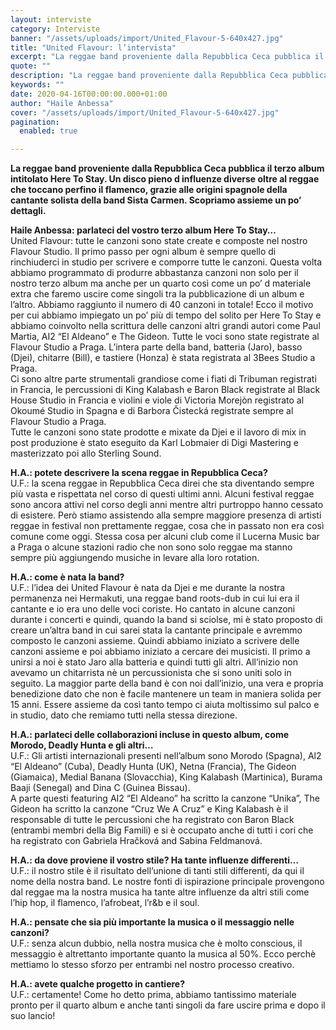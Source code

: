 ```yaml
---
layout: interviste
category: Interviste
banner: "/assets/uploads/import/United_Flavour-5-640x427.jpg"
title: "United Flavour: l’intervista"
excerpt: "La reggae band proveniente dalla Repubblica Ceca pubblica il terzo album intitolato Here To Stay. Un disco pieno d influenze diverse oltre al reggae che toccano perfino il flamenco, grazie alle origini spagnole della cantante solista della band Sista Carmen. Scopriamo assieme un po’ dettagli. Haile Anbessa: parlateci del vostro terzo album Here To Stay……"
quote: ""
description: "La reggae band proveniente dalla Repubblica Ceca pubblica il terzo album intitolato Here To Stay. Un disco pieno d influenze diverse oltre al reggae che toccano perfino il flamenco, grazie alle origini spagnole della cantante solista della band Sista Carmen. Scopriamo assieme un po’ dettagli. Haile Anbessa: parlateci del vostro terzo album Here To Stay……"
keywords: ""
date: 2020-04-16T00:00:00.000+01:00
author: "Haile Anbessa"
cover: "/assets/uploads/import/United_Flavour-5-640x427.jpg"
pagination:
  enabled: true

---
```


**La reggae band proveniente dalla Repubblica Ceca pubblica il terzo album intitolato Here To Stay. Un disco pieno d influenze diverse oltre al reggae che toccano perfino il flamenco, grazie alle origini spagnole della cantante solista della band Sista Carmen. Scopriamo assieme un po’ dettagli.**

**Haile Anbessa: parlateci del vostro terzo album Here To Stay…**  
United Flavour: tutte le canzoni sono state create e composte nel nostro Flavour Studio. Il primo passo per ogni album è sempre quello di rinchiuderci in studio per scrivere e comporre tutte le canzoni. Questa volta abbiamo programmato di produrre abbastanza canzoni non solo per il nostro terzo album ma anche per un quarto così come un po’ d materiale extra che faremo uscire come singoli tra la pubblicazione di un album e l’altro. Abbiamo raggiunto il numero di 40 canzoni in totale! Ecco il motivo per cui abbiamo impiegato un po’ più di tempo del solito per Here To Stay e abbiamo coinvolto nella scrittura delle canzoni altri grandi autori come Paul Martia, AI2 “El Aldeano” e The Gideon. Tutte le voci sono state registrate al Flavour Studio a Praga. L’intera parte della band, batteria (Jaro), basso (Djei), chitarre (Bill), e tastiere (Honza) è stata registrata al 3Bees Studio a Praga.  
Ci sono altre parte strumentali grandiose come i fiati di Tribuman registrati in Francia, le percussioni di King Kalabash e Baron Black registrate al Black House Studio in Francia e violini e viole di Victoria Morejòn registrato al Okoumé Studio in Spagna e di Barbora Čistecká registrate sempre al Flavour Studio a Praga.  
Tutte le canzoni sono state prodotte e mixate da Djei e il lavoro di mix in post produzione è stato eseguito da Karl Lobmaier di Digi Mastering e masterizzato poi allo Sterling Sound.

**H.A.: potete descrivere la scena reggae in Repubblica Ceca?**  
U.F.: la scena reggae in Repubblica Ceca direi che sta diventando sempre più vasta e rispettata nel corso di questi ultimi anni. Alcuni festival reggae sono ancora attivi nel corso degli anni mentre altri purtroppo hanno cessato di esistere. Però stiamo assistendo alla sempre maggiore presenza di artisti reggae in festival non prettamente reggae, cosa che in passato non era così comune come oggi. Stessa cosa per alcuni club come il Lucerna Music bar a Praga o alcune stazioni radio che non sono solo reggae ma stanno sempre più aggiungendo musiche in levare alla loro rotation.

**H.A.: come è nata la band?**  
U.F.: l’idea dei United Flavour è nata da Djei e me durante la nostra permanenza nei Hermakuti, una reggae band roots-dub in cui lui era il cantante e io era uno delle voci coriste. Ho cantato in alcune canzoni durante i concerti e quindi, quando la band si sciolse, mi è stato proposto di creare un’altra band in cui sarei stata la cantante principale e avremmo composto le canzoni assieme. Quindi abbiamo iniziato a scrivere delle canzoni assieme e poi abbiamo iniziato a cercare dei musicisti. Il primo a unirsi a noi è stato Jaro alla batteria e quindi tutti gli altri. All’inizio non avevamo un chitarrista nè un percussionista che si sono uniti solo in seguito. La maggior parte della band è con noi dall’inizio, una vera e propria benedizione dato che non è facile mantenere un team in maniera solida per 15 anni. Essere assieme da così tanto tempo ci aiuta moltissimo sul palco e in studio, dato che remiamo tutti nella stessa direzione.

**H.A.: parlateci delle collaborazioni incluse in questo album, come Morodo, Deadly Hunta e gli altri…**  
U.F.: Gli artisti internazionali presenti nell’album sono Morodo (Spagna), Al2 “El Aldeano” (Cuba), Deadly Hunta (UK), Netna (Francia), The Gideon (Giamaica), Medial Banana (Slovacchia), King Kalabash (Martinica), Burama Baaji (Senegal) and Dina C (Guinea Bissau).  
A parte questi featuring AI2 “El Aldeano” ha scritto la canzone “Unika”, The Gideon ha scritto la canzone “Cruz We A Cruz” e King Kalabash è il responsable di tutte le percussioni che ha registrato con Baron Black (entrambi membri della Big Famili) e si è occupato anche di tutti i cori che ha registrato con Gabriela Hračková and Sabina Feldmanová.

**H.A.: da dove proviene il vostro stile? Ha tante influenze differenti…**  
U.F.: il nostro stile è il risultato dell’unione di tanti stili differenti, da qui il nome della nostra band. Le nostre fonti di ispirazione principale provengono dal reggae ma la nostra musica ha tante altre influenze da altri stili come l’hip hop, il flamenco, l’afrobeat, l’r&b e il soul.

**H.A.: pensate che sia più importante la musica o il messaggio nelle canzoni?**  
U.F.: senza alcun dubbio, nella nostra musica che è molto conscious, il messaggio è altrettanto importante quanto la musica al 50%. Ecco perchè mettiamo lo stesso sforzo per entrambi nel nostro processo creativo.

**H.A.: avete qualche progetto in cantiere?**  
U.F.: certamente! Come ho detto prima, abbiamo tantissimo materiale pronto per il quarto album e anche tanti singoli da fare uscire prima e dopo il suo lancio!